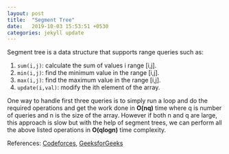 ```yaml
---
layout: post
title:  "Segment Tree"
date:   2019-10-03 15:53:51 +0530
categories: jekyll update
---
```


Segment tree is a data structure that supports range queries such as:

1. `sum(i,j)`: calculate the sum of values i range [i,j].
2. `min(i,j)`: find the minimum value in the range [i,j].
3. `max(i,j)`: find the maximum value in the range [i,j].
4. `update(i,val)`: modify the ith element of the array. 

One way to handle first three queries is to simply run a loop and do the required operations and get the work done in **O(nq)** time where q is number of queries and n is the size of the array. However if both n and q are large, this approach is slow but with the help of segment trees, we can perform all the above listed operations in **O(qlogn)** time complexity.

References: [Codeforces][cf], [GeeksforGeeks][gfg]

[cf]: https://codeforces.com/blog/entry/18051
[gfg]: https://www.geeksforgeeks.org/segment-tree-efficient-implementation/
